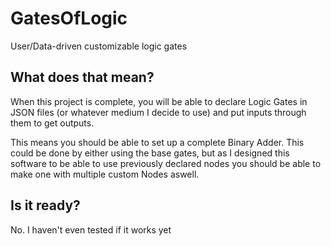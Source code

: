 # GatesOfLogic
User/Data-driven customizable logic gates

## What does that mean?
When this project is complete, you will be able to declare Logic Gates in JSON files (or whatever medium I decide to use) and put inputs through them to get outputs.

This means you should be able to set up a complete Binary Adder. This could be done by either using the base gates, but as I designed this software to be able to use 
previously declared nodes you should be able to make one with multiple custom Nodes aswell.

## Is it ready?
No. I haven't even tested if it works yet
